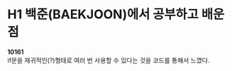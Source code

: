 # H1 백준(BAEKJOON)에서 공부하고 배운 점<br>

__10161__<br>
    if문을 재귀적인(?)형태로 여러 번 사용할 수 있다는 것을 코드를 통해서 느꼈다.<br>
